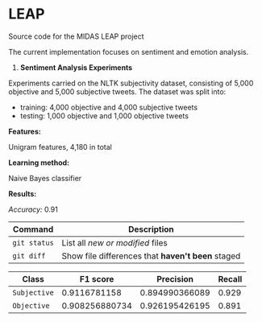 # LEAP

Source code for the MIDAS LEAP project

The current implementation focuses on sentiment and emotion analysis. 

1) <b>Sentiment Analysis Experiments</b>

Experiments carried on the NLTK subjectivity dataset, consisting of 5,000 objective and 5,000 subjective tweets.
The dataset was split into:
- training: 4,000 objective and 4,000 subjective tweets
- testing: 1,000 objective and 1,000 objective tweets

<b>Features:</b>
 
Unigram features, 4,180 in total 

<b>Learning method:</b>
 
Naive Bayes classifier

<b>Results:</b>

*Accuracy:* 0.91

| Command | Description |
| --- | --- |
| `git status` | List all *new or modified* files |
| `git diff` | Show file differences that **haven't been** staged |



| Class| F1 score      | Precision     | Recall|
| ---  | --- |---| ---|
| `Subjective` | 0.9116781158  | 0.894990366089| 0.929 |
| `Objective`  | 0.908256880734| 0.926195426195| 0.891 |



